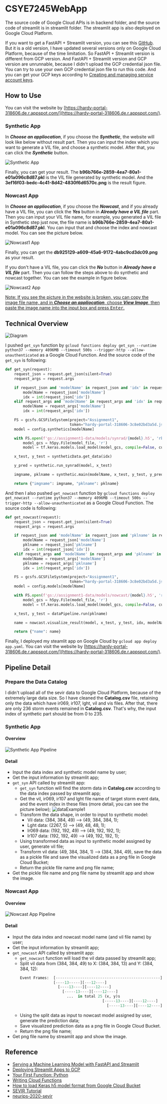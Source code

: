 # CSYE7245WebApp
The source code of Google Cloud APIs is in backend folder, and the source code of streamlit is in streamlit folder. The streamlit app is also deployed on Google Cloud Platform.

If you want to get a FastAPI + Streamlit version, you can see this [GitHub](https://github.com/pngchen/CSYE7245/tree/main/finalProject). But it is a old version, I have updated several versions only on Google Cloud Platform, because of the  time limitation. So FastAPI + Streamlit version is different from GCP version. And FastAPI + Streamlit version and GCP version are unrunnable, because I didn't upload the GCP credential json file. You can try to use your own GCP credential json file to run this code. And you can get your GCP keys according to [Creating and managing service account keys](https://cloud.google.com/iam/docs/creating-managing-service-account-keys#iam-service-account-keys-create-python).
## How to Use
You can visit the website by [https://hardy-portal-318606.de.r.appspot.com/](https://hardy-portal-318606.de.r.appspot.com/).
### Synthetic App
In ***Choose an appliocation***, if you choose the ***Synthetic***, the website will look like below without result part. Then you can input the index which you want to generate a VIL file, and choose a synthetic model. After that, you can click the ***Synthetic*** button.

![Synthetic App](img/SyntheticApp.png)

Finally, you can get your result. The **b96b766e-2859-4ea7-80a1-e01a096c8d87.pkl** is the VIL file generated by synthetic model. And the **3ef16f03-bedc-4c41-8d42-4830f6d6570c.png** is the result figure.

### Nowcast App
In ***Choose an appliocation***, if you choose the ***Nowcast***, and if you already have a VIL file, you can click the ***Yes*** button in ***Already have a VIL file*** part. Then you can input your VIL file name, for example, you generated a VIL file in Synthetic step just now, the file name is **b96b766e-2859-4ea7-80a1-e01a096c8d87.pkl**. You can input that and choose the index and nowcast model. You can see the picture below.

![Nowcast1 App](img/NowcastApp1.png)

Finally, you can get the **db925129-a609-45a6-9172-4abc9cd3dc09.png** as your result.

If you don't have a VIL file, you can click the ***No*** button in ***Already have a VIL file*** part. Then you can follow the steps above to do synthetic and nowcast together. You can see the example in figure below.

![Nowcast2 App](img/NowcastApp2.png)

<u>Note: If you see the picture in the website is broken, you can copy the image file name, and in ***Choose an appliocation***, choose ***View Image***, then paste the image name into the input box and press <kbd>Enter</kbd>.</u>
## Technical Overview
![Diagram](img/Diagram.png)

I pushed `get_syn` function by `gcloud functions deploy get_syn --runtime python37 --memory 4096MB --timeout 500s --trigger-http --allow-unauthenticated` as a Google Cloud Function. And the source code of the `get_syn` is following:
```python
def get_syn(request):
    request_json = request.get_json(silent=True)
    request_args = request.args

    if request_json and 'modelName' in request_json and 'idx' in request_json:
        modelName = request_json['modelName']
        idx = int(request_json['idx'])
    elif request_args and 'modelName' in request_args and 'idx' in request_args:
        modelName = request_args['modelName']
        idx = int(request_args['idx'])

    FS = gcsfs.GCSFileSystem(project="Assignment1",
                             token="hardy-portal-318606-3c8e02bd3a5d.json")
    model = config.synthetics[modelName]

    with FS.open(f'gs://assignment1-data/models/synrad/{model}.h5', 'rb') as model_file:
        model_gcs = h5py.File(model_file, 'r')
        model = tf.keras.models.load_model(model_gcs, compile=False, custom_objects={"tf": tf})

    x_test, y_test = syntheticData.get_data(idx)

    y_pred = synthetic.run_synrad(model, x_test)

    imgname, pklname = synthetic.main(modelName, x_test, y_test, y_pred)

    return {"imgname": imgname, "pklname": pklname}
```

And then I also pushed `get_nowcast` function by `gcloud functions deploy get_nowcast --runtime python37 --memory 4096MB --timeout 500s --trigger-http --allow-unauthenticated` as a Google Cloud Function. The source code is following:
```python
def get_nowcast(request):
    request_json = request.get_json(silent=True)
    request_args = request.args

    if request_json and 'modelName' in request_json and 'pklname' in request_json and 'idx' in request_json:
        modelName = request_json['modelName']
        pklname = request_json['pklname']
        idx = int(request_json['idx'])
    elif request_args and 'modelName' in request_args and 'pklname' in request_args and 'idx' in request_args:
        modelName = request_args['modelName']
        pklname = request_args['pklname']
        idx = int(request_args['idx'])

    FS = gcsfs.GCSFileSystem(project="Assignment1",
                             token="hardy-portal-318606-3c8e02bd3a5d.json")
    model = config.models[modelName]

    with FS.open(f'gs://assignment1-data/models/nowcast/{model}.h5', 'rb') as model_file:
        model_gcs = h5py.File(model_file, 'r')
        model = tf.keras.models.load_model(model_gcs, compile=False, custom_objects={"tf": tf})

    x_test, y_test = dataPipeline.run(pklname)

    name = nowcast.visualize_result(model, x_test, y_test, idx, modelName)

    return {"name": name}
```

Finally, I deployed my steamlit app on Google Cloud by `gcloud app deploy app.yaml`. You can visit the website by [https://hardy-portal-318606.de.r.appspot.com/](https://hardy-portal-318606.de.r.appspot.com/).

## Pipeline Detail
### Prepare the Data Catalog
I didn't upload all of the sevir data to Google Cloud Platform, because of the extremely large data size. So I have cleaned the **Catalog.csv** file, retaining only the data which have ir069, ir107, lght, vil and vis files. After that, there are only 236 storm events remained in **Catalog.csv**. That's why, the input index of synthetic part should be from 0 to 235. 

### Synthetic App
#### Overview
![Synthetic App Pipeline](img/SyntheticAppPipeline.png)
#### Detail
- Input the data index and synthetic model name by user;
- Get the input information by streamlit app;
- `get_syn` API called by streamlit app:
  - `get_syn` function will find the storm data in **Catalog.csv** according to the data index passed by streamlit app;
  - Get the vil, ir069, ir107 and lght file name of target storm event data, and the event index in these files (more detail, you can see the picture below);
  ![dataExample1](img/dataExample1.png)
  - Transform the data shape, in order to input to synthetic model:
    - Vil data: (384, 384, 49) --> (49, 384, 384, 1);
    - Lght data: (2267, 5) --> (49, 48, 48, 1);
    - Ir069 data: (192, 192, 49) --> (49, 192, 192, 1);
    - Ir107 data: (192, 192, 49) --> (49, 192, 192, 1);
  - Using transformed data as input to synthetic model assigned by user, generate vil file;
  - Transform vil data: (49, 384, 384, 1) --> (384, 384, 49), save the data as a pickle file and save the visualized data as a png file in Google Cloud Bucket;
  - Return the pickle file name and png file name;
- Get the pickle file name and png file name by streamlit app and show the image.

### Nowcast App
#### Overview
![Nowcast App Pipeline](img/NowcastAppPipeline.png)
#### Detail
- Input the data index and nowcast model name (and vil file name) by user;
- Get the input information by streamlit app;
- `get_nowcast` API called by streamlit app:
  - `get_nowcast` function will load the vil data passed by streamlit app;
  - Split vil data from (384, 384, 49) to X: (384, 384, 13) and Y: (384, 384, 12):
      ```python
      Event Frames:  [-----------------------------------------------]
                     [----13-----][---12----]
                       [----13----][----12----]
                         [-----13----][----12----]
                           ...  in total 25 (x, y)s
                                           [-----13----][----12----]
                                             [-----13----][----12----]
      ```
  - Using the split data as input to nowcast model assigned by user, generate the prediction data;
  - Save visualized prediction data as a png file in Google Cloud Bucket.
  - Return the png file name;
- Get png file name by streamlit app and show the image.

## Reference
- [Serving a Machine Learning Model with FastAPI and Streamlit](https://testdriven.io/blog/fastapi-streamlit/)
- [Deploying Streamlit Apps to GCP](https://towardsdatascience.com/deploying-streamlit-apps-to-gcp-79ad5933013e)
- [Your First Function: Python](https://cloud.google.com/functions/docs/first-python#testing_the_function)
- [Writing Cloud Functions](https://cloud.google.com/functions/docs/writing)
- [How to load Keras h5 model format from Google Cloud Bucket](https://medium.com/analytics-vidhya/how-to-load-keras-h5-model-format-from-google-cloud-bucket-abf9a77d3cb4)
- [SEVIR Tutorial](https://nbviewer.jupyter.org/github/MIT-AI-Accelerator/eie-sevir/blob/master/examples/SEVIR_Tutorial.ipynb)
- [neurips-2020-sevir](https://github.com/MIT-AI-Accelerator/neurips-2020-sevir)

